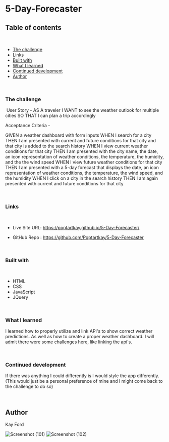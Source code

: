 # 5-Day-Forecaster

## Table of contents
​
  - [The challenge](#the-challenge)
  - [Links](#links)
  - [Built with](#built-with)
  - [What I learned](#what-i-learned)
  - [Continued development](#continued-development)
- [Author](#author)

​
​
​
### The challenge
​
User Story -
 AS A traveler
I WANT to see the weather outlook for multiple cities
SO THAT I can plan a trip accordingly


Acceptance Criteria -

​GIVEN a weather dashboard with form inputs
WHEN I search for a city
THEN I am presented with current and future conditions for that city and that city is added to the search history
WHEN I view current weather conditions for that city
THEN I am presented with the city name, the date, an icon representation of weather conditions, the temperature, the humidity, and the the wind speed
WHEN I view future weather conditions for that city
THEN I am presented with a 5-day forecast that displays the date, an icon representation of weather conditions, the temperature, the wind speed, and the humidity
WHEN I click on a city in the search history
THEN I am again presented with current and future conditions for that city

​
### Links
​

- Live Site URL: https://poptartkay.github.io/5-Day-Forecaster/

- GitHub Repo : https://github.com/Poptartkay/5-Day-Forecaster

​
### Built with
​
- HTML
- CSS
- JavaScript
- JQuery

​
### What I learned

I learned how to properly utilize and link API's to show correct weather predictions. As well as
how to create a proper weather dashboard. I will admit there were some challenges here, like linking the
api's. 
​

​
### Continued development
If there was anything I could differently is I would style the app differently.
(This would just be a personal preference of mine and I might come back to the challenge to do so)

​
## Author
Kay Ford



![Screenshot (101)](https://user-images.githubusercontent.com/91912984/222630741-d2e19e77-326c-4fd4-8979-3759dfb9f16e.png)
![Screenshot (102)](https://user-images.githubusercontent.com/91912984/222630750-36d93227-08de-4935-8420-1fec10376392.png)
